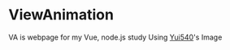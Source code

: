 # ViewAnimation
VA is webpage for my Vue, node.js study
Using [Yui540](https://magical-girl.site/)'s Image